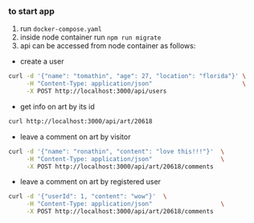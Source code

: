 
### to start app
1) run `docker-compose.yaml`
2) inside node container run `npm run migrate`
3) api can be accessed from node container as follows:
- create a user
```bash
curl -d '{"name": "tomathin", "age": 27, "location": "florida"}' \
     -H "Content-Type: application/json"                         \
     -X POST http://localhost:3000/api/users
```

- get info on art by its id
```bash
curl http://localhost:3000/api/art/20618
```
- leave a comment on art by visitor
```bash
curl -d '{"name": "ronathin", "content": "love this!!!"}'  \
     -H "Content-Type: application/json"                   \
     -X POST http://localhost:3000/api/art/20618/comments
```

- leave a comment on art by registered user
```bash
curl -d '{"userId": 1, "content": "wow"}'  \
     -H "Content-Type: application/json"                   \
     -X POST http://localhost:3000/api/art/20618/comments
```